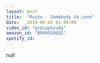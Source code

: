 ```yaml
---
layout: post
title:  "Rusko - Somebody to Love"
date:   2014-06-05 01:00:00
video_id: "qcGLppGzu0g"
amazon_id: "B009SGO0Q2"
spotify_id: 
---
```

null
